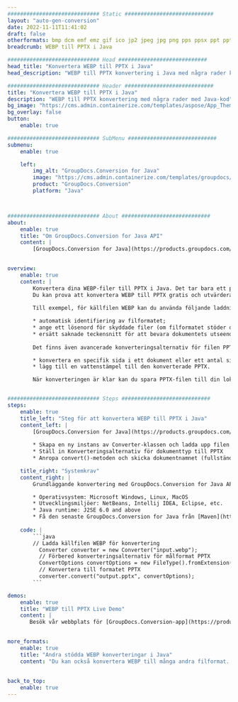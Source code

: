 ```yaml
---
############################# Static ############################
layout: "auto-gen-conversion"
date: 2022-11-11T11:41:02
draft: false
otherformats: bmp dcm emf emz gif ico jp2 jpeg jpg png pps ppsx ppt pptx psb psd svg svgz tga tif tiff webp wmf wmz
breadcrumb: WEBP till PPTX i Java

############################# Head ############################
head_title: "Konvertera WEBP till PPTX i Java"
head_description: "WEBP till PPTX konvertering i Java med några rader kod. Konvertera över 160 filformat med hjälp av GroupDocs dokumentkonverterings-API för Java"

############################# Header ############################
title: "Konvertera WEBP till PPTX i Java"
description: "WEBP till PPTX konvertering med några rader med Java-kod"
bg_image: "https://cms.admin.containerize.com/templates/aspose/App_Themes/V3/images/bg/header1.png"
bg_overlay: false
button:
    enable: true

############################# SubMenu ############################
submenu:
    enable: true

    left:
        img_alt: "GroupDocs.Conversion for Java"
        image: "https://cms.admin.containerize.com/templates/groupdocs/images/product-logos/90x90-noborder/groupdocs-conversion-java.png"
        product: "GroupDocs.Conversion"
        platform: "Java"



############################# About ############################
about:
    enable: true
    title: "Om GroupDocs.Conversion for Java API"
    content: |
        [GroupDocs.Conversion for Java](https://products.groupdocs.com/conversion/java/) är ett avancerat filformatkonverterings-API för konvertering mellan populära bild- och dokumentformat som Microsoft Office, OpenDocument, PDF, HTML, e-post, CAD. och mycket mer med bara några rader kod. Det inbyggda API:t upptäcker automatiskt formaten för originaldokumenten och erbjuder många alternativ för att anpassa de konverterade dokumenten. Tillsammans med funktionen att extrahera information från ett dokument, stöder den också cachelagring av konverteringsresultaten till den lokala disken som standard. Men alla typer av cachelagring kan stödjas genom att implementera lämpliga gränssnitt - Amazon S3, Dropbox, Google Drive, Windows Azure, Reddis eller andra.
    

overview:
    enable: true
    content: |
        Konvertera dina WEBP-filer till PPTX i Java. Det tar bara ett par rader med Java-kod på valfri plattform, som Windows, Linux, macOS.
        Du kan prova att konvertera WEBP till PPTX gratis och utvärdera kvaliteten på konverteringsresultaten. Tillsammans med enkla filkonverteringsskript kan du prova mer sofistikerade alternativ för att ladda källfilen WEBP och lagra PPTX-utdata. 
        
        Till exempel, för källfilen WEBP kan du använda följande laddningsalternativ:

        * automatisk identifiering av filformatet;
        * ange ett lösenord för skyddade filer (om filformatet stöder det);
        * ersätt saknade teckensnitt för att bevara dokumentets utseende.
        
        Det finns även avancerade konverteringsalternativ för filen PPTX:

        * konvertera en specifik sida i ett dokument eller ett antal sidor;
        * lägg till en vattenstämpel till den konverterade PPTX.

        När konverteringen är klar kan du spara PPTX-filen till din lokala filsökväg eller till tredje parts lagring såsom FTP, Amazon S3, Google Drive, Dropbox etc. Observera - för att konvertera WEBP till PPTX behöver du inte installera någon ytterligare programvara, såsom MS Office, Open Office, Adobe Acrobat Reader etc.


############################# Steps ############################
steps:
    enable: true
    title_left: "Steg för att konvertera WEBP till PPTX i Java"
    content_left: |
        [GroupDocs.Conversion for Java](https://products.groupdocs.com/conversion/java/) låter utvecklare enkelt konvertera WEBP fil till PPTX med några rader kod.
        
        * Skapa en ny instans av Converter-klassen och ladda upp filen WEBP med den fullständiga sökvägen
        * Ställ in Konverteringsalternativ för dokumenttyp till PPTX
        * Anropa convert()-metoden och skicka dokumentnamnet (fullständig sökväg) och formatet (PPTX) som en parameter

    title_right: "Systemkrav"
    content_right: |
        Grundläggande konvertering med GroupDocs.Conversion for Java API kan göras med bara några rader kod. Våra API:er stöds på alla större plattformar och operativsystem. Innan du kör koden nedan, se till att du har följande förutsättningar installerade på ditt system.

        * Operativsystem: Microsoft Windows, Linux, MacOS
        * Utvecklingsmiljöer: NetBeans, Intellij IDEA, Eclipse, etc.
        * Java runtime: J2SE 6.0 and above
        * Få den senaste GroupDocs.Conversion for Java från [Maven](https://repository.groupdocs.com/webapp/#/artifacts/browse/tree/General/repo/com/groupdocs/groupdocs-conversion)
         
    code: |
        ```java    
        // Ladda källfilen WEBP för konvertering
          Converter converter = new Converter("input.webp");
          // Förbered konverteringsalternativ för målformat PPTX
          ConvertOptions convertOptions = new FileType().fromExtension("pptx").getConvertOptions();
          // Konvertera till formatet PPTX
          converter.convert("output.pptx", convertOptions);
        ```

demos:
    enable: true
    title: "WEBP till PPTX Live Demo"
    content: |
       Besök vår webbplats för [GroupDocs.Conversion-app](https://products.groupdocs.app/conversion/family) och försök konvertera WEBP till PPTX nu. Den kostnadsfria demon har följande fördelar
          

more_formats:
    enable: true
    title: "Andra stödda WEBP konverteringar i Java"
    content: "Du kan också konvertera WEBP till många andra filformat. Se listan nedan."
       
       
back_to_top:
    enable: true
---
```

